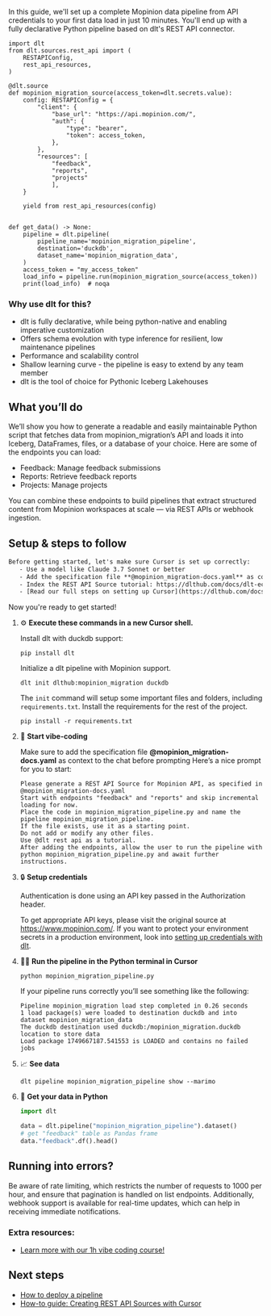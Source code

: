 In this guide, we'll set up a complete Mopinion data pipeline from API credentials to your first data load in just 10 minutes. You'll end up with a fully declarative Python pipeline based on dlt's REST API connector.

```python-outcome
import dlt
from dlt.sources.rest_api import (
    RESTAPIConfig,
    rest_api_resources,
)

@dlt.source
def mopinion_migration_source(access_token=dlt.secrets.value):
    config: RESTAPIConfig = {
        "client": {
            "base_url": "https://api.mopinion.com/",
            "auth": {
                "type": "bearer",
                "token": access_token,
            },
        },
        "resources": [
            "feedback",
            "reports",
            "projects"
            ],
    }

    yield from rest_api_resources(config)


def get_data() -> None:
    pipeline = dlt.pipeline(
        pipeline_name='mopinion_migration_pipeline',
        destination='duckdb',
        dataset_name='mopinion_migration_data', 
    )
    access_token = "my_access_token"
    load_info = pipeline.run(mopinion_migration_source(access_token))
    print(load_info)  # noqa
```

### Why use dlt for this?

- dlt is fully declarative, while being python-native and enabling imperative customization
- Offers schema evolution with type inference for resilient, low maintenance pipelines
- Performance and scalability control
- Shallow learning curve - the pipeline is easy to extend by any team member
- dlt is the tool of choice for Pythonic Iceberg Lakehouses

## What you’ll do

We’ll show you how to generate a readable and easily maintainable Python script that fetches data from mopinion_migration’s API and loads it into Iceberg, DataFrames, files, or a database of your choice. Here are some of the endpoints you can load:

- Feedback: Manage feedback submissions
- Reports: Retrieve feedback reports
- Projects: Manage projects

You can combine these endpoints to build pipelines that extract structured content from Mopinion workspaces at scale — via REST APIs or webhook ingestion.

## Setup & steps to follow

```default
Before getting started, let's make sure Cursor is set up correctly:
   - Use a model like Claude 3.7 Sonnet or better
   - Add the specification file **@mopinion_migration-docs.yaml** as context
   - Index the REST API Source tutorial: https://dlthub.com/docs/dlt-ecosystem/verified-sources/rest_api/ and add it to context as **@dlt rest api**
   - [Read our full steps on setting up Cursor](https://dlthub.com/docs/dlt-ecosystem/llm-tooling/cursor-restapi#23-configuring-cursor-with-documentation)
```

Now you're ready to get started! 

1. ⚙️ **Execute these commands in a new Cursor shell.**
    
    Install dlt with duckdb support:
    ```shell
    pip install dlt
    ```

    Initialize a dlt pipeline with Mopinion support.
    ```shell
    dlt init dlthub:mopinion_migration duckdb
    ```

    The `init` command will setup some important files and folders, including `requirements.txt`. Install the requirements for the rest of the project.
    ```shell
    pip install -r requirements.txt
    ```
    
2. 🤠 **Start vibe-coding**
    
    Make sure to add the specification file **@mopinion_migration-docs.yaml** as context to the chat before prompting
    Here’s a nice prompt for you to start: 
    
    ```prompt
    Please generate a REST API Source for Mopinion API, as specified in @mopinion_migration-docs.yaml 
    Start with endpoints "feedback" and "reports" and skip incremental loading for now. 
    Place the code in mopinion_migration_pipeline.py and name the pipeline mopinion_migration_pipeline. 
    If the file exists, use it as a starting point. 
    Do not add or modify any other files. 
    Use @dlt rest api as a tutorial. 
    After adding the endpoints, allow the user to run the pipeline with python mopinion_migration_pipeline.py and await further instructions.
    ```

    
3. 🔒 **Setup credentials** 
    
    Authentication is done using an API key passed in the Authorization header.
    
    To get appropriate API keys, please visit the original source at https://www.mopinion.com/.
    If you want to protect your environment secrets in a production environment, look into [setting up credentials with dlt](https://dlthub.com/docs/walkthroughs/add_credentials).
    
4. 🏃‍♀️ **Run the pipeline in the Python terminal in Cursor**
    
    ```shell
    python mopinion_migration_pipeline.py
    ```
    
    If your pipeline runs correctly you’ll see something like the following:
    
    ```shell
    Pipeline mopinion_migration load step completed in 0.26 seconds
    1 load package(s) were loaded to destination duckdb and into dataset mopinion_migration_data
    The duckdb destination used duckdb:/mopinion_migration.duckdb location to store data
    Load package 1749667187.541553 is LOADED and contains no failed jobs
    ```
    
5. 📈 **See data**
    
    ```shell
    dlt pipeline mopinion_migration_pipeline show --marimo
    ```
    
6. 🐍 **Get your data in Python**
    
    ```python
    import dlt

   data = dlt.pipeline("mopinion_migration_pipeline").dataset()
   # get "feedback" table as Pandas frame
   data."feedback".df().head()
    ```

## Running into errors?

Be aware of rate limiting, which restricts the number of requests to 1000 per hour, and ensure that pagination is handled on list endpoints. Additionally, webhook support is available for real-time updates, which can help in receiving immediate notifications.

### Extra resources:

- [Learn more with our 1h vibe coding course!](https://www.youtube.com/watch?v=GGid70rnJuM)

## Next steps

- [How to deploy a pipeline](https://dlthub.com/docs/walkthroughs/deploy-a-pipeline)
- [How-to guide: Creating REST API Sources with Cursor](https://dlthub.com/docs/dlt-ecosystem/llm-tooling/cursor-restapi)